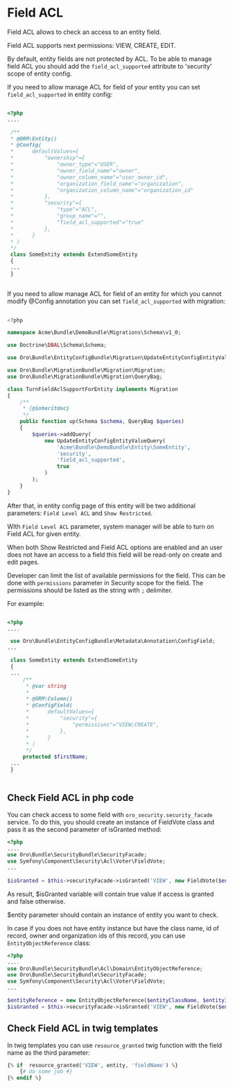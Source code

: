 Field ACL
=========

Field ACL allows to check an access to an entity field.

Field ACL supports next permissions: VIEW, CREATE, EDIT. 

By default, entity fields are not protected by ACL. To be able to manage field ACL you should add the `field_acl_supported` attribute to 'security' scope of entity config.

If you need to allow manage ACL for field of your entity you can set `field_acl_supported` in entity config:

``` php

<?php
....

 /**
 * @ORM\Entity()
 * @Config(
 *      defaultValues={
 *          "ownership"={
 *              "owner_type"="USER",
 *              "owner_field_name"="owner",
 *              "owner_column_name"="user_owner_id",
 *              "organization_field_name"="organization",
 *              "organization_column_name"="organization_id"
 *          },
 *          "security"={
 *              "type"="ACL",
 *              "group_name"="",
 *              "field_acl_supported"="true"
 *          },
 *      }
 * )
 */
 class SomeEntity extends ExtendSomeEntity
 {
 ...
 }
 
 ```
 
If you need to allow manage ACL for field of an entity for which you cannot modify @Config annotation you can set `field_acl_supported` with migration:
 
``` php
 
<?php

namespace Acme\Bundle\DemoBundle\Migrations\Schema\v1_0;

use Doctrine\DBAL\Schema\Schema;

use Oro\Bundle\EntityConfigBundle\Migration\UpdateEntityConfigEntityValueQuery;

use Oro\Bundle\MigrationBundle\Migration\Migration;
use Oro\Bundle\MigrationBundle\Migration\QueryBag;

class TurnFieldAclSupportForEntity implements Migration
{
    /**
     * {@inheritdoc}
     */
    public function up(Schema $schema, QueryBag $queries)
    {
        $queries->addQuery(
            new UpdateEntityConfigEntityValueQuery(
                'Acme\Bundle\DemoBundle\Entity\SomeEntity',
                'security',
                'field_acl_supported',
                true
            )
        );
    }
}

```

After that, in entity config page of this entity will be two additional parameters: `Field Level ACL` and `Show Restricted`.

WIth `Field Level ACL` parameter, system manager will be able to turn on Field ACL for given entity. 

When both Show Restricted and Field ACL options are enabled and an user does not have an access to a field this field will be read-only on create and edit pages.

Developer can limit the list of available permissions for the field. This can be done with `permissions` parameter in Security scope for the field.
The permissions should be listed as the string with `;` delimiter. 

For example:

``` php

<?php
....

 use Oro\Bundle\EntityConfigBundle\Metadata\Annotation\ConfigField;
...

 class SomeEntity extends ExtendSomeEntity
 {
 ...
     /**
      * @var string
      *
      * @ORM\Column()
      * @ConfigField(
      *      defaultValues={
      *          "security"={
      *              "permissions"="VIEW;CREATE",
      *          },
      *      }
      * )
      */
     protected $firstName;
 ...    
 }
 
 ```

Check Field ACL in php code
---------------------------

You can check access to some field with `oro_security.security_facade` service. To do this, you should create an instance of FieldVote class and pass it as the second parameter of isGranted method:


``` php
<?php
....
use Oro\Bundle\SecurityBundle\SecurityFacade;
use Symfony\Component\Security\Acl\Voter\FieldVote;
...
 
$isGranted = $this->securityFacade->isGranted('VIEW', new FieldVote($entity, 'fieldName'));

```

As result, $isGranted variable will contain true value if access is granted and false otherwise.

$entity parameter should contain an instance of entity you want to check.

In case if you does not have entity instance but have the class name, id of record, owner and organization ids of this record, you can use `EntityObjectReference` class:
 
``` php
<?php
....
use Oro\Bundle\SecurityBundle\Acl\Domain\EntityObjectReference;
use Oro\Bundle\SecurityBundle\SecurityFacade;
use Symfony\Component\Security\Acl\Voter\FieldVote;
...

$entityReference = new EntityObjectReference($entityClassName, $entityId, $ownerId, $organizationId);
$isGranted = $this->securityFacade->isGranted('VIEW', new FieldVote($entityReference, 'fieldName'));

``` 

Check Field ACL in twig templates
---------------------------------

In twig templates you can use `resource_granted` twig function with the field name as the third parameter:
 
``` php
{% if  resource_granted('VIEW', entity, 'fieldName') %}
    {# do some job #}
{% endif %}
```
